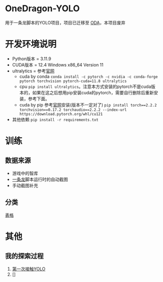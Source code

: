 # OneDragon-YOLO

用于一条龙脚本的YOLO项目，项目已迁移至 [ODA](https://github.com/OneDragon-Anything/OneDragon-YOLO)，本项目废弃

# 开发环境说明

- Python版本 = 3.11.9
- CUDA版本 = 12.4 Windows x86_64 Version 11
- ultralytics = 参考[官网](https://docs.ultralytics.com/quickstart/#install-ultralytics)
  - cuda by conda `conda install -c pytorch -c nvidia -c conda-forge pytorch torchvision pytorch-cuda=11.8 ultralytics`
  - cpu `pip install ultralytics`。注意本方式安装的pytorch不是cuda版本的，如果在这之后想用pip安装cuda的pytorch，需要自行删除后重新安装，参考下面。
  - cuda by pip 参考[官网](https://pytorch.org/get-started/locally/)安装(版本不一定对了) `pip install torch==2.2.2 torchvision==0.17.2 torchaudio==2.2.2 --index-url https://download.pytorch.org/whl/cu121`
- 其他依赖 `pip install -r requirements.txt`

# 训练

## 数据来源

- 游戏中的智库
- [一条龙](https://github.com/DoctorReid/StarRailOneDragon)脚本运行时的自动截图
- 手动截图补充

## 分类

[表格](labels/sr/labels.csv)

# 其他 

## 我的探索过程

1. [第一次接触YOLO](notebook/experiments/01-first-trial/first.ipynb)
2. []
